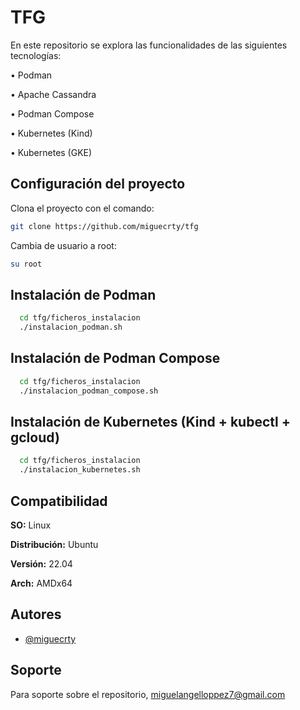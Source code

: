 
# TFG 

En este repositorio se explora las funcionalidades de las siguientes tecnologías:

• Podman

• Apache Cassandra

• Podman Compose

• Kubernetes (Kind)

• Kubernetes (GKE)


## Configuración del proyecto


Clona el proyecto con el comando:
```bash
git clone https://github.com/miguecrty/tfg
```
Cambia de usuario a root:
```bash
su root
```

## Instalación de Podman

```bash
  cd tfg/ficheros_instalacion
  ./instalacion_podman.sh
```
  ## Instalación de Podman Compose

```bash
  cd tfg/ficheros_instalacion
  ./instalacion_podman_compose.sh
```
  ## Instalación de Kubernetes (Kind + kubectl + gcloud)

```bash
  cd tfg/ficheros_instalacion
  ./instalacion_kubernetes.sh
```
## Compatibilidad

**SO:** Linux

**Distribución:** Ubuntu

**Versión:** 22.04

**Arch:** AMDx64


## Autores

- [@miguecrty](https://www.github.com/miguecrty)


## Soporte

Para soporte sobre el repositorio, miguelangelloppez7@gmail.com

